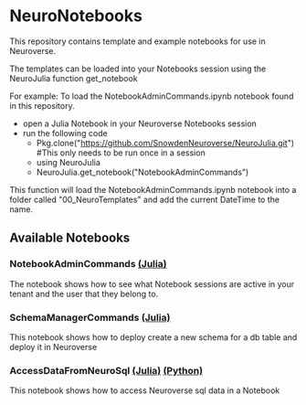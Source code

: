 # NeuroNotebooks

This repository contains template and example notebooks for use in Neuroverse.

The templates can be loaded into your Notebooks session using the NeuroJulia function get_notebook

For example:
To load the NotebookAdminCommands.ipynb notebook found in this repository.

  - open a Julia Notebook in your Neuroverse Notebooks session
  - run the following code
    - Pkg.clone("https://github.com/SnowdenNeuroverse/NeuroJulia.git") #This only needs to be run once in a session
    - using NeuroJulia
    - NeuroJulia.get_notebook("NotebookAdminCommands")

This function will load the NotebookAdminCommands.ipynb notebook into a folder called "00_NeuroTemplates" and add the current DateTime to the name.

## Available Notebooks
### NotebookAdminCommands [(Julia)](https://github.com/SnowdenNeuroverse/NeuroNotebooks/blob/master/Notebooks/jl_NotebookAdminCommands.ipynb)
The notebook shows how to see what Notebook sessions are active in your tenant and the user that they belong to.

### SchemaManagerCommands [(Julia)](https://github.com/SnowdenNeuroverse/NeuroNotebooks/blob/master/Notebooks/jl_SchemaManagerCommands.ipynb)
This notebook shows how to deploy create a new schema for a db table and deploy it in Neuroverse

### AccessDataFromNeuroSql [(Julia)](https://github.com/SnowdenNeuroverse/NeuroNotebooks/blob/master/Notebooks/jl_AccessDataFromNeuroSql.ipynb) [(Python)](https://github.com/SnowdenNeuroverse/NeuroNotebooks/blob/master/Notebooks/py_AccessDataFromNeuroSql.ipynb)
This notebook shows how to access Neuroverse sql data in a Notebook
